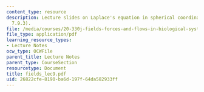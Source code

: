 ```yaml
---
content_type: resource
description: Lecture slides on Laplace's equation in spherical coordinate (example
  7.9.3).
file: /media/courses/20-330j-fields-forces-and-flows-in-biological-systems-spring-2007/26822cfe8190ba6d197f64da582933ff_fields_lec9.pdf
file_type: application/pdf
learning_resource_types:
- Lecture Notes
ocw_type: OCWFile
parent_title: Lecture Notes
parent_type: CourseSection
resourcetype: Document
title: fields_lec9.pdf
uid: 26822cfe-8190-ba6d-197f-64da582933ff
---
```

